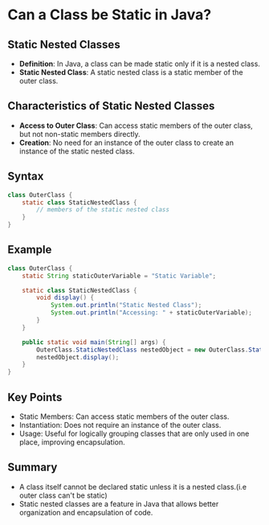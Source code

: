 # Can a Class be Static in Java?

## Static Nested Classes

- **Definition**: In Java, a class can be made static only if it is a nested class.
- **Static Nested Class**: A static nested class is a static member of the outer class.

## Characteristics of Static Nested Classes

- **Access to Outer Class**: Can access static members of the outer class, but not non-static members directly.
- **Creation**: No need for an instance of the outer class to create an instance of the static nested class.

## Syntax

```java
class OuterClass {
    static class StaticNestedClass {
        // members of the static nested class
    }
}
```

## Example

```java
class OuterClass {
    static String staticOuterVariable = "Static Variable";

    static class StaticNestedClass {
        void display() {
            System.out.println("Static Nested Class");
            System.out.println("Accessing: " + staticOuterVariable);
        }
    }

    public static void main(String[] args) {
        OuterClass.StaticNestedClass nestedObject = new OuterClass.StaticNestedClass();
        nestedObject.display();
    }
}
```

## Key Points

- Static Members: Can access static members of the outer class.
- Instantiation: Does not require an instance of the outer class.
- Usage: Useful for logically grouping classes that are only used in one place, improving encapsulation.

## Summary

- A class itself cannot be declared static unless it is a nested class.(i.e outer class can't be static)
- Static nested classes are a feature in Java that allows better organization and encapsulation of code.

